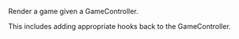 Render a game given a GameController.

This includes adding appropriate hooks back to the GameController.